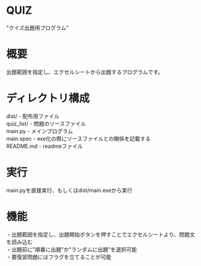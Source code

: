 # QUIZ
"クイズ出題用プログラム"

# 概要
出題範囲を指定し、エクセルシートから出題するプログラムです。

# ディレクトリ構成
dist/ - 配布用ファイル  
quiz_list/ - 問題のソースファイル  
main.py - メインプログラム  
main.spec - exe化の際にソースファイルとの関係を記載する  
README.md - readmeファイル  

# 実行
main.pyを直接実行、もしくはdist/main.exeから実行

# 機能
・出題範囲を指定し、出題開始ボタンを押すことでエクセルシートより、問題文を読み込む  
・出題前に"順番に出題"か"ランダムに出題"を選択可能  
・要復習問題にはフラグを立てることが可能